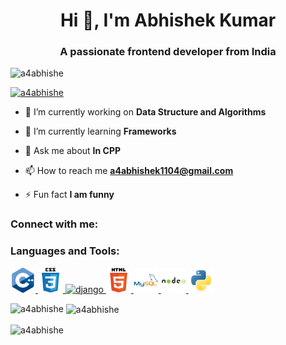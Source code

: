 <h1 align="center">Hi 👋, I'm Abhishek Kumar</h1>
<h3 align="center">A passionate frontend developer from India</h3>

<p align="left"> <img src="https://komarev.com/ghpvc/?username=a4abhishe&label=Profile%20views&color=0e75b6&style=flat" alt="a4abhishe" /> </p>

<p align="left"> <a href="https://github.com/ryo-ma/github-profile-trophy"><img src="https://github-profile-trophy.vercel.app/?username=a4abhishe" alt="a4abhishe" /></a> </p>

- 🔭 I’m currently working on **Data Structure and Algorithms**

- 🌱 I’m currently learning **Frameworks**

- 💬 Ask me about **In CPP**

- 📫 How to reach me **a4abhishek1104@gmail.com**

- ⚡ Fun fact **I am funny**

<h3 align="left">Connect with me:</h3>
<p align="left">
</p>

<h3 align="left">Languages and Tools:</h3>
<p align="left"> <a href="https://www.w3schools.com/cpp/" target="_blank" rel="noreferrer"> <img src="https://raw.githubusercontent.com/devicons/devicon/master/icons/cplusplus/cplusplus-original.svg" alt="cplusplus" width="40" height="40"/> </a> <a href="https://www.w3schools.com/css/" target="_blank" rel="noreferrer"> <img src="https://raw.githubusercontent.com/devicons/devicon/master/icons/css3/css3-original-wordmark.svg" alt="css3" width="40" height="40"/> </a> <a href="https://www.djangoproject.com/" target="_blank" rel="noreferrer"> <img src="https://cdn.worldvectorlogo.com/logos/django.svg" alt="django" width="40" height="40"/> </a> <a href="https://www.w3.org/html/" target="_blank" rel="noreferrer"> <img src="https://raw.githubusercontent.com/devicons/devicon/master/icons/html5/html5-original-wordmark.svg" alt="html5" width="40" height="40"/> </a> <a href="https://www.mysql.com/" target="_blank" rel="noreferrer"> <img src="https://raw.githubusercontent.com/devicons/devicon/master/icons/mysql/mysql-original-wordmark.svg" alt="mysql" width="40" height="40"/> </a> <a href="https://nodejs.org" target="_blank" rel="noreferrer"> <img src="https://raw.githubusercontent.com/devicons/devicon/master/icons/nodejs/nodejs-original-wordmark.svg" alt="nodejs" width="40" height="40"/> </a> <a href="https://www.python.org" target="_blank" rel="noreferrer"> <img src="https://raw.githubusercontent.com/devicons/devicon/master/icons/python/python-original.svg" alt="python" width="40" height="40"/> </a> </p>

<p><img align="left" src="https://github-readme-stats.vercel.app/api/top-langs?username=a4abhishe&show_icons=true&locale=en&layout=compact" alt="a4abhishe" /></p>

<p>&nbsp;<img align="center" src="https://github-readme-stats.vercel.app/api?username=a4abhishe&show_icons=true&locale=en" alt="a4abhishe" /></p>

<p><img align="center" src="https://github-readme-streak-stats.herokuapp.com/?user=a4abhishe&" alt="a4abhishe" /></p>

